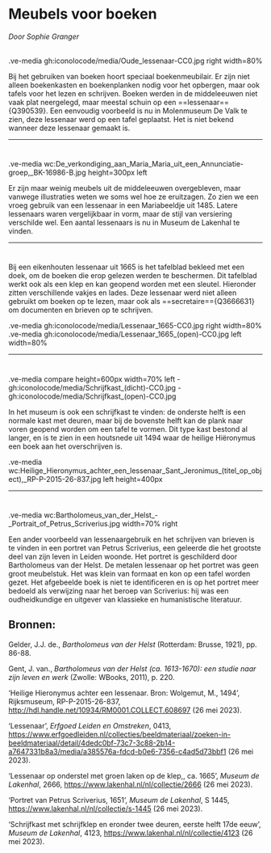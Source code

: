# Meubels voor boeken
*Door Sophie Granger*
<br><br>

.ve-media gh:iconolocode/media/Oude_lessenaar-CC0.jpg right width=80% 

Bij het gebruiken van boeken hoort speciaal boekenmeubilair. Er zijn niet alleen boekenkasten en boekenplanken nodig voor het opbergen, maar ook tafels voor het lezen en schrijven. Boeken werden in de middeleeuwen niet vaak plat neergelegd, maar meestal schuin op een ==lessenaar=={Q390539}. Een eenvoudig voorbeeld is nu in Molenmuseum De Valk te zien, deze lessenaar werd op een tafel geplaatst. Het is niet bekend wanneer deze lessenaar gemaakt is.

---

# 

.ve-media wc:De_verkondiging_aan_Maria_Maria_uit_een_Annunciatie-groep,_BK-16986-B.jpg height=300px left

Er zijn maar weinig meubels uit de middeleeuwen overgebleven, maar vanwege illustraties weten we soms wel hoe ze eruitzagen. Zo zien we een vroeg gebruik van een lessenaar in  een Mariabeeldje uit 1485. Latere lessenaars waren vergelijkbaar in vorm, maar de stijl van versiering verschilde wel. Een aantal lessenaars is nu in Museum de Lakenhal te vinden.

---

# 

Bij een eikenhouten lessenaar uit 1665 is het tafelblad bekleed met een doek, om de boeken die erop gelezen werden te beschermen. Dit tafelblad werkt ook als een klep en kan geopend worden met een sleutel. Hieronder zitten verschillende vakjes en lades. Deze lessenaar werd niet alleen gebruikt om boeken op te lezen, maar ook als ==secretaire=={Q3666631} om documenten en brieven op te schrijven.

.ve-media gh:iconolocode/media/Lessenaar_1665-CC0.jpg right width=80%
.ve-media gh:iconolocode/media/Lessenaar_1665_(open)-CC0.jpg left width=80%

---

# 

.ve-media compare height=600px width=70% left
    - gh:iconolocode/media/Schrijfkast_(dicht)-CC0.jpg 
    - gh:iconolocode/media/Schrijfkast_(open)-CC0.jpg


In het museum is ook een schrijfkast te vinden: de onderste helft is een normale kast met deuren, maar bij de bovenste helft kan de plank naar voren geopend worden om een tafel te vormen. Dit type kast bestond al langer, en is te zien in een houtsnede uit 1494 waar de heilige Hiëronymus een boek aan het overschrijven is. 

.ve-media wc:Heilige_Hieronymus_achter_een_lessenaar_Sant_Jeronimus_(titel_op_object),_RP-P-2015-26-837.jpg left height=400px

---

# 

.ve-media wc:Bartholomeus_van_der_Helst_-_Portrait_of_Petrus_Scriverius.jpg width=70% right

Een ander voorbeeld van lessenaargebruik en het schrijven van brieven is te vinden in een portret van Petrus Scriverius, een geleerde die het grootste deel van zijn leven in Leiden woonde. Het portret is geschilderd door Bartholomeus van der Helst. De metalen lessenaar op het portret was geen groot meubelstuk. Het was klein van formaat en kon op een tafel worden gezet. Het afgebeelde boek is niet te identificeren en is op het portret meer bedoeld als verwijzing naar het beroep van Scriverius: hij was een oudheidkundige en uitgever van klassieke en humanistische literatuur. 

## Bronnen:

Gelder, J.J. de., *Bartholomeus van der Helst* (Rotterdam: Brusse, 1921), pp. 86-88.

Gent, J. van., *Bartholomeus van der Helst (ca. 1613-1670): een studie naar zijn leven en werk* (Zwolle: WBooks, 2011), p. 220.

‘Heilige Hieronymus achter een lessenaar. Bron: Wolgemut, M., 1494’, Rijksmuseum, RP-P-2015-26-837, <http://hdl.handle.net/10934/RM0001.COLLECT.608697> (26 mei 2023).

‘Lessenaar’, *Erfgoed Leiden en Omstreken*, 0413, <https://www.erfgoedleiden.nl/collecties/beeldmateriaal/zoeken-in-beeldmateriaal/detail/4dedc0bf-73c7-3c88-2b14-a7647331b8a3/media/a385576a-fdcd-b0e6-7356-c4ad5d73bbf1> (26 mei 2023).

‘Lessenaar op onderstel met groen laken op de klep,, ca. 1665’, *Museum de Lakenhal*, 2666, <https://www.lakenhal.nl/nl/collectie/2666> (26 mei 2023).

‘Portret van Petrus Scriverius, 1651’, *Museum de Lakenhal*, S 1445, <https://www.lakenhal.nl/nl/collectie/s-1445> (26 mei 2023).

‘Schrijfkast met schrijfklep en eronder twee deuren, eerste helft 17de eeuw’, *Museum de Lakenhal*, 4123, <https://www.lakenhal.nl/nl/collectie/4123> (26 mei 2023).
